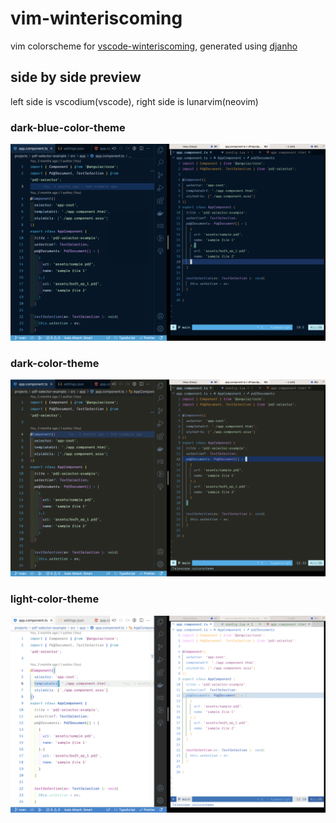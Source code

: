# vim-winteriscoming

vim colorscheme for [vscode-winteriscoming](https://github.com/johnpapa/vscode-winteriscoming), generated using [djanho](https://github.com/viniciusmuller/djanho)

## side by side preview

left side is vscodium(vscode), right side is lunarvim(neovim)

### dark-blue-color-theme

![](https://raw.githubusercontent.com/atmosuwiryo/vim-winteriscoming/main/images/WinterIsComing-dark-blue-color-theme.png)

### dark-color-theme

![](https://raw.githubusercontent.com/atmosuwiryo/vim-winteriscoming/main/images/WinterIsComing-dark-color-theme.png)

### light-color-theme

![](https://raw.githubusercontent.com/atmosuwiryo/vim-winteriscoming/main/images/WinterIsComing-light-color-theme.png)
